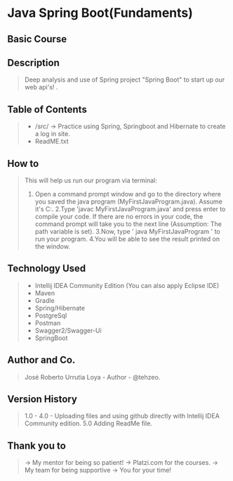 # Java Spring Boot(Fundaments)
## Basic Course

## Description
>Deep analysis and use of Spring project "Spring Boot" to start up our web api's! .  

## Table of Contents
> * /src/
>   -> Practice using Spring, Springboot and Hibernate to create a log in site.
>  * ReadME.txt

## How to
> This will help us run our program via terminal:
>  1. Open a command prompt window and go to the directory where you saved the java program (MyFirstJavaProgram.java). Assume it's C:\.
>  2.Type 'javac MyFirstJavaProgram.java' and press enter to compile your code. If there are no errors in your code, the command prompt will take you to the next line      (Assumption: The path variable is set).
>  3.Now, type ' java MyFirstJavaProgram ' to run your program.
>  4.You will be able to see the result printed on the window.

## Technology Used
> * Intellij IDEA Community Edition (You can also apply Eclipse IDE)
> * Maven
> * Gradle
> * Spring/Hibernate
> * PostgreSql
> * Postman
> * Swagger2/Swagger-Ui
> * SpringBoot

## Author and Co.
> José Roberto Urrutia Loya - Author - @tehzeo.
 
## Version History
> 1.0 - 4.0 - Uploading files and using github directly with Intellij IDEA Community edition. 
> 5.0 Adding ReadMe file. 

## Thank you to
> -> My mentor for being so patient!
> -> Platzi.com for the courses.
> -> My team for being supportive
> -> You for your time! 
